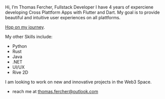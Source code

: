 Hi, I’m Thomas Fercher, Fullstack Developer 
I have 4 years of experciene developing Cross Plattform Apps with Flutter and Dart.
My goal is to provide beautiful and intuitive user experiences on all plattforms.

[Hop on my journey](https://legend-design.tech).

My other Skills include:
  - Python 
  - Rust
  - Java
  - .NET
  - UI/UX
  - Rive 2D

I am looking to work on new and innovative projects in the Web3 Space.
- reach me at <thomas.fercher@outlook.com>

